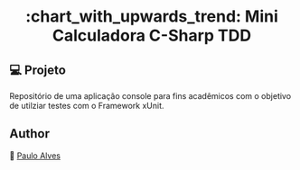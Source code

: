 <h1 align="center">:chart_with_upwards_trend: Mini Calculadora C-Sharp TDD</h1>

## :computer: Projeto
Repositório de uma aplicação console para fins acadêmicos com o objetivo de utilziar testes com o Framework xUnit.


## Author
:boy: [Paulo Alves](https://github.com/PauloAlves8039)
